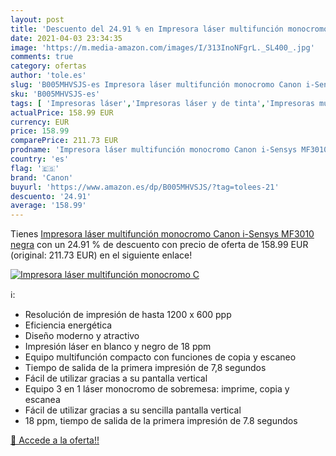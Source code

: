 ```yaml
---
layout: post
title: 'Descuento del 24.91 % en Impresora láser multifunción monocromo C'
date: 2021-04-03 23:34:35
image: 'https://m.media-amazon.com/images/I/313InoNFgrL._SL400_.jpg'
comments: true
category: ofertas
author: 'tole.es'
slug: 'B005MHVSJS-es Impresora láser multifunción monocromo Canon i-Sensys...'
sku: 'B005MHVSJS-es'
tags: [ 'Impresoras láser','Impresoras láser y de tinta','Impresoras multifunción','Impresoras y accesorios','Informática','canon','impresora', ]
actualPrice: 158.99 EUR
currency: EUR
price: 158.99
comparePrice: 211.73 EUR
prodname: 'Impresora láser multifunción monocromo Canon i-Sensys MF3010 negra'
country: 'es'
flag: '🇪🇸'
brand: 'Canon'
buyurl: 'https://www.amazon.es/dp/B005MHVSJS/?tag=tolees-21'
descuento: '24.91'
average: '158.99'
---
```


Tienes [Impresora láser multifunción monocromo Canon i-Sensys MF3010 negra](https://www.amazon.es/dp/B005MHVSJS/?tag=tolees-21) con un 24.91 % de descuento con precio de oferta de 158.99 EUR (original: 211.73 EUR) en el siguiente enlace!

[![Impresora láser multifunción monocromo C](https://m.media-amazon.com/images/I/313InoNFgrL._SL400_.jpg)](https://www.amazon.es/dp/B005MHVSJS/?tag=tolees-21)

ℹ️:

- Resolución de impresión de hasta 1200 x 600 ppp
- Eficiencia energética
- Diseño moderno y atractivo
- Impresión láser en blanco y negro de 18 ppm
- Equipo multifunción compacto con funciones de copia y escaneo
- Tiempo de salida de la primera impresión de 7,8 segundos
- Fácil de utilizar gracias a su pantalla vertical
- Equipo 3 en 1 láser monocromo de sobremesa: imprime, copia y escanea
- Fácil de utilizar gracias a su sencilla pantalla vertical
- 18 ppm, tiempo de salida de la primera impresión de 7.8 segundos

[🛒 Accede a la oferta!!](https://www.amazon.es/dp/B005MHVSJS/?tag=tolees-21)

